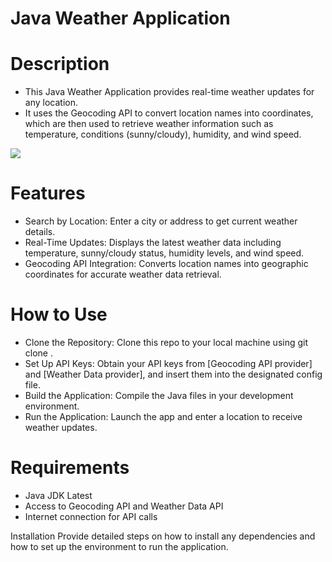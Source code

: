 # Java Weather Application

# Description
- This Java Weather Application provides real-time weather updates for any location.
- It uses the Geocoding API to convert location names into coordinates, which are then used to retrieve weather information such as temperature, 
conditions (sunny/cloudy), humidity, and wind speed.

<img src="./WeatherApp/screenshot_15.png">

# Features

- Search by Location: Enter a city or address to get current weather details.
- Real-Time Updates: Displays the latest weather data including temperature, sunny/cloudy status, humidity levels, and wind speed.
- Geocoding API Integration: Converts location names into geographic coordinates for accurate weather data retrieval.

# How to Use
- Clone the Repository: Clone this repo to your local machine using git clone <repo-url>.
- Set Up API Keys: Obtain your API keys from [Geocoding API provider] and [Weather Data provider], and insert them into the designated config file.
- Build the Application: Compile the Java files in your development environment.
- Run the Application: Launch the app and enter a location to receive weather updates.

# Requirements
- Java JDK Latest
- Access to Geocoding API and Weather Data API
- Internet connection for API calls

Installation
Provide detailed steps on how to install any dependencies and how to set up the environment to run the application.
